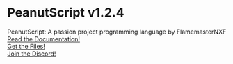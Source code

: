 # PeanutScript v1.2.4
PeanutScript: A passion project programming language by FlamemasterNXF<br>
[Read the Documentation!](DOCS.md) <br>
[Get the Files!](Dist) <br>
[Join the Discord!](https://discord.gg/dauxGZwc9u) <br>
